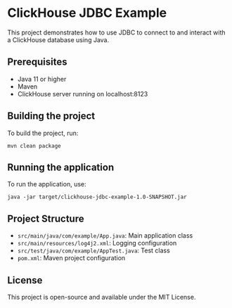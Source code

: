 # ClickHouse JDBC Example

This project demonstrates how to use JDBC to connect to and interact with a ClickHouse database using Java.

## Prerequisites

- Java 11 or higher
- Maven
- ClickHouse server running on localhost:8123

## Building the project

To build the project, run:

```
mvn clean package
```

## Running the application

To run the application, use:

```
java -jar target/clickhouse-jdbc-example-1.0-SNAPSHOT.jar
```

## Project Structure

- `src/main/java/com/example/App.java`: Main application class
- `src/main/resources/log4j2.xml`: Logging configuration
- `src/test/java/com/example/AppTest.java`: Test class
- `pom.xml`: Maven project configuration

## License

This project is open-source and available under the MIT License.
